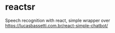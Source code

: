 # reactsr
Speech recognition with react, simple wrapper over https://lucasbassetti.com.br/react-simple-chatbot/

